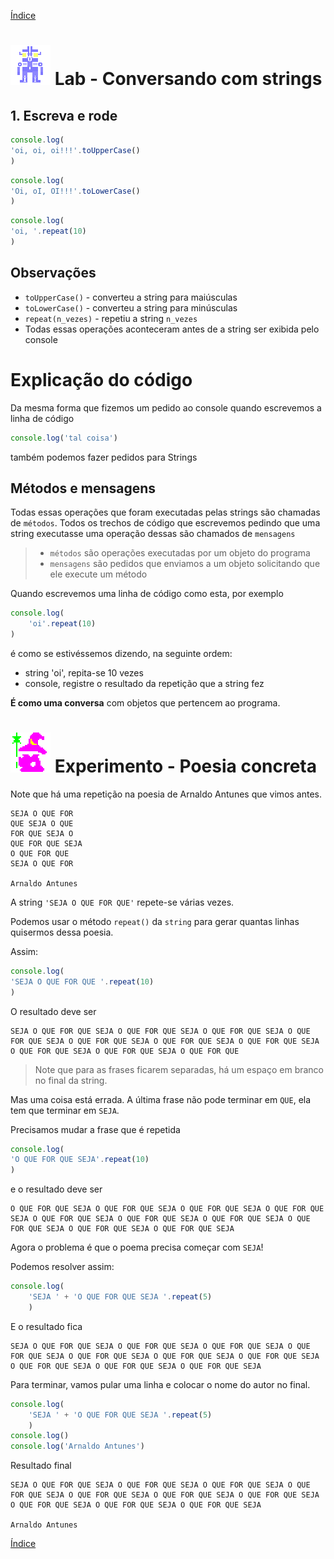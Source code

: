 [Índice](README.md)

# ![Robô](img/robof-64px.png) Lab - Conversando com strings

## 1. Escreva e rode

``` js
console.log(
'oi, oi, oi!!!'.toUpperCase()
)
```

``` js
console.log(
'Oi, oI, OI!!!'.toLowerCase()
)
```

``` js
console.log(
'oi, '.repeat(10)
)
```

## Observações

- <code>toUpperCase()</code> - converteu a string para maiúsculas
- <code>toLowerCase()</code> - converteu a string para minúsculas
- <code>repeat(n_vezes)</code> - repetiu a string <code>n_vezes</code>
- Todas essas operações aconteceram antes de a string ser exibida pelo console

# Explicação do código

Da mesma forma que fizemos um pedido ao console quando escrevemos a linha de código

``` js
console.log('tal coisa')
```

também podemos fazer pedidos para Strings

## Métodos e mensagens

Todas essas operações que foram executadas pelas strings são chamadas de <code>métodos</code>.
Todos os trechos de código que escrevemos pedindo que uma string executasse uma operação dessas são chamados de <code>mensagens</code>

> - <code>métodos</code> são operações executadas por um objeto do programa
> - <code>mensagens</code> são pedidos que enviamos a um objeto solicitando que ele execute um método

Quando escrevemos uma linha de código como esta, por exemplo

``` js
console.log(
    'oi'.repeat(10)
)
```

é como se estivéssemos dizendo, na seguinte ordem:

- string 'oi', repita-se 10 vezes
- console, registre o resultado da repetição que a string fez

**É como uma conversa** com objetos que pertencem ao programa.


# ![Mago](img/mago-64px.png) Experimento - Poesia concreta

Note que há uma repetição na poesia de Arnaldo Antunes que vimos antes. 

```
SEJA O QUE FOR
QUE SEJA O QUE
FOR QUE SEJA O
QUE FOR QUE SEJA
O QUE FOR QUE
SEJA O QUE FOR

Arnaldo Antunes
```

A string <code>'SEJA O QUE FOR QUE'</code> repete-se várias vezes.

Podemos usar o método <code>repeat()</code> da <code>string</code> para gerar quantas linhas quisermos dessa poesia.

Assim:

``` js
console.log(
'SEJA O QUE FOR QUE '.repeat(10)
)
```
O resultado deve ser

```
SEJA O QUE FOR QUE SEJA O QUE FOR QUE SEJA O QUE FOR QUE SEJA O QUE FOR QUE SEJA O QUE FOR QUE SEJA O QUE FOR QUE SEJA O QUE FOR QUE SEJA O QUE FOR QUE SEJA O QUE FOR QUE SEJA O QUE FOR QUE
```
> Note que para as frases ficarem separadas, há um espaço em branco no final da string.

Mas uma coisa está errada. A última frase não pode terminar em <code>QUE</code>, ela tem que terminar em <code>SEJA</code>.

Precisamos mudar a frase que é repetida

``` js
console.log(
'O QUE FOR QUE SEJA'.repeat(10)
)
```

e o resultado deve ser

```
O QUE FOR QUE SEJA O QUE FOR QUE SEJA O QUE FOR QUE SEJA O QUE FOR QUE SEJA O QUE FOR QUE SEJA O QUE FOR QUE SEJA O QUE FOR QUE SEJA O QUE FOR QUE SEJA O QUE FOR QUE SEJA O QUE FOR QUE SEJA
```

Agora o problema é que o poema precisa começar com <code>SEJA</code>!

Podemos resolver assim:

``` js
console.log(
    'SEJA ' + 'O QUE FOR QUE SEJA '.repeat(5)
    )
```

E o resultado fica

```
SEJA O QUE FOR QUE SEJA O QUE FOR QUE SEJA O QUE FOR QUE SEJA O QUE FOR QUE SEJA O QUE FOR QUE SEJA O QUE FOR QUE SEJA O QUE FOR QUE SEJA O QUE FOR QUE SEJA O QUE FOR QUE SEJA O QUE FOR QUE SEJA
```

Para terminar, vamos pular uma linha e colocar o nome do autor no final.

``` js
console.log(
    'SEJA ' + 'O QUE FOR QUE SEJA '.repeat(5)
    )
console.log()
console.log('Arnaldo Antunes')
```

Resultado final

```
SEJA O QUE FOR QUE SEJA O QUE FOR QUE SEJA O QUE FOR QUE SEJA O QUE FOR QUE SEJA O QUE FOR QUE SEJA O QUE FOR QUE SEJA O QUE FOR QUE SEJA O QUE FOR QUE SEJA O QUE FOR QUE SEJA O QUE FOR QUE SEJA 

Arnaldo Antunes
```

[Índice](README.md)
